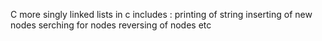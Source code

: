 C more singly linked lists in c
includes :
printing of string
inserting of new nodes
serching for nodes
reversing of nodes etc

